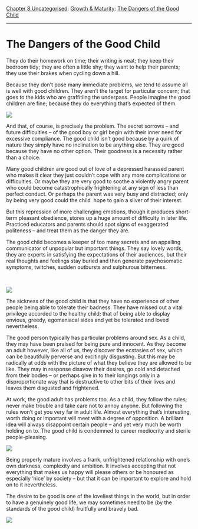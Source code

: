 [Chapter 8.Uncategorised](https://www.theschooloflife.com/thebookoflife/category/uncategorised/): [Growth & Maturity](https://www.theschooloflife.com/thebookoflife/category/self-knowledge/growth-maturity/): [The Dangers of the Good Child](https://www.theschooloflife.com/thebookoflife/the-dangers-of-the-good-child/)

* * *

# The Dangers of the Good Child

They do their homework on time; their writing is neat; they keep their bedroom tidy; they are often a little shy; they want to help their parents; they use their brakes when cycling down a hill.

Because they don’t pose many immediate problems, we tend to assume all is well with good children. They aren’t the target for particular concern; that goes to the kids who are graffitiing the underpass. People imagine the good children are fine; because they do everything that’s expected of them.

![](https://www.theschooloflife.com/thebookoflife/wp-content/uploads/2017/03/800px-Pierre-Auguste_Renoir_-_La_Promenade_-_Google_Art_Project.jpg)

And that, of course, is precisely the problem. The secret sorrows – and future difficulties – of the good boy or girl begin with their inner need for excessive compliance. The good child isn’t good because by a quirk of nature they simply have no inclination to be anything else. They are good because they have no other option. Their goodness is a necessity rather than a choice. **&nbsp;**

Many good children are good out of love of a depressed harassed parent who makes it clear they just couldn’t cope with any more complications or difficulties. Or maybe they are very good to soothe a violently angry parent who could become catastrophically frightening at any sign of less than perfect conduct. Or perhaps the parent was very busy and distracted; only by being very good could the child &nbsp;hope to gain a sliver of their interest.

But this repression of more challenging emotions, though it produces short-term pleasant obedience, stores up a huge amount of difficulty in later life. Practiced educators and parents should spot signs of exaggerated politeness – and treat them as the danger they are.

The good child becomes a keeper of too many secrets and an appalling communicator of unpopular but important things. They say lovely words, they are experts in satisfying the expectations of their audiences, but their real thoughts and feelings stay buried and then generate psychosomatic symptoms, twitches, sudden outbursts and sulphurous bitterness.

**&nbsp;**

![](http://fun-media.pl/ftp/photos/unit4/photos/4.10/5/he_is_a_good_student_he_will_study_at_university.jpg)

The sickness of the good child is that they have no experience of other people being able to tolerate their badness. They have missed out a vital privilege accorded to the healthy child; that of being able to display envious, greedy, egomaniacal sides and yet be tolerated and loved nevertheless.

The good person typically has particular problems around sex. As a child, they may have been praised for being pure and innocent. As they become an adult however, like all of us, they discover the ecstasies of sex, which can be beautifully perverse and excitingly disgusting. But this may be radically at odds with the picture of what they believe they are allowed to be like. They may in response disavow their desires, go cold and detached from their bodies – or perhaps give in to their longings only in a disproportionate way that is destructive to other bits of their lives and leaves them disgusted and frightened.

At work, the good adult has problems too. As a child, they follow the rules; never make trouble and take care not to annoy anyone. But following the rules won’t get you very far in adult life. Almost everything that’s interesting, worth doing or important will meet with a degree of opposition. A brilliant idea will always disappoint certain people – and yet very much be worth holding on to. The good child is condemned to career mediocrity and sterile people-pleasing.

![](http://www.themotherco.com/wp-content/uploads/2013/06/RudeKids_devil_900-580x384.jpg)

Being properly mature involves a frank, unfrightened relationship with one’s own darkness, complexity and ambition. It involves accepting that not everything that makes us happy will please others or be honoured as especially ‘nice’ by society – but that it can be important to explore and hold on to it nevertheless.

The desire to be good is one of the loveliest things in the world, but in order to have a genuinely good life, we may sometimes need to be (by the standards of the good child) fruitfully and bravely bad.

[![](https://img.youtube.com/vi/5DTIzzf6ncg/0.jpg)](https://www.youtube.com/embed/5DTIzzf6ncg?ecver=2 '')

